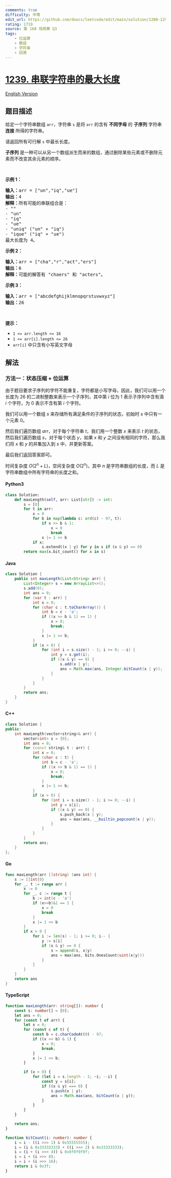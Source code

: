 ```yaml
---
comments: true
difficulty: 中等
edit_url: https://github.com/doocs/leetcode/edit/main/solution/1200-1299/1239.Maximum%20Length%20of%20a%20Concatenated%20String%20with%20Unique%20Characters/README.md
rating: 1719
source: 第 160 场周赛 Q3
tags:
    - 位运算
    - 数组
    - 字符串
    - 回溯
---
```


<!-- problem:start -->

# [1239. 串联字符串的最大长度](https://leetcode.cn/problems/maximum-length-of-a-concatenated-string-with-unique-characters)

[English Version](/solution/1200-1299/1239.Maximum%20Length%20of%20a%20Concatenated%20String%20with%20Unique%20Characters/README_EN.md)

## 题目描述

<!-- description:start -->

<p>给定一个字符串数组 <code>arr</code>，字符串 <code>s</code> 是将 <code>arr</code>&nbsp;的含有 <strong>不同字母</strong> 的&nbsp;<strong>子序列</strong> 字符串 <strong>连接</strong> 所得的字符串。</p>

<p>请返回所有可行解 <code>s</code> 中最长长度。</p>

<p><strong>子序列</strong> 是一种可以从另一个数组派生而来的数组，通过删除某些元素或不删除元素而不改变其余元素的顺序。</p>

<p>&nbsp;</p>

<p><strong>示例 1：</strong></p>

<pre>
<strong>输入：</strong>arr = ["un","iq","ue"]
<strong>输出：</strong>4
<strong>解释：</strong>所有可能的串联组合是：
- ""
- "un"
- "iq"
- "ue"
- "uniq" ("un" + "iq")
- "ique" ("iq" + "ue")
最大长度为 4。
</pre>

<p><strong>示例 2：</strong></p>

<pre>
<strong>输入：</strong>arr = ["cha","r","act","ers"]
<strong>输出：</strong>6
<strong>解释：</strong>可能的解答有 "chaers" 和 "acters"。
</pre>

<p><strong>示例 3：</strong></p>

<pre>
<strong>输入：</strong>arr = ["abcdefghijklmnopqrstuvwxyz"]
<strong>输出：</strong>26
</pre>

<p>&nbsp;</p>

<p><strong>提示：</strong></p>

<ul>
	<li><code>1 &lt;= arr.length &lt;= 16</code></li>
	<li><code>1 &lt;= arr[i].length &lt;= 26</code></li>
	<li><code>arr[i]</code>&nbsp;中只含有小写英文字母</li>
</ul>

<!-- description:end -->

## 解法

<!-- solution:start -->

### 方法一：状态压缩 + 位运算

由于题目要求子序列的字符不能重复，字符都是小写字母，因此，我们可以用一个长度为 $26$ 的二进制整数来表示一个子序列，其中第 $i$ 位为 $1$ 表示子序列中含有滴 $i$ 个字符，为 $0$ 表示不含有第 $i$ 个字符。

我们可以用一个数组 $s$ 来存储所有满足条件的子序列的状态，初始时 $s$ 中只有一个元素 $0$。

然后我们遍历数组 $\textit{arr}$，对于每个字符串 $t$，我们用一个整数 $x$ 来表示 $t$ 的状态，然后我们遍历数组 $s$，对于每个状态 $y$，如果 $x$ 和 $y$ 之间没有相同的字符，那么我们将 $x$ 和 $y$ 的并集加入到 $s$ 中，并更新答案。

最后我们返回答案即可。

时间复杂度 $O(2^n + L)$，空间复杂度 $O(2^n)$，其中 $n$ 是字符串数组的长度，而 $L$ 是字符串数组中所有字符串的长度之和。

<!-- tabs:start -->

#### Python3

```python
class Solution:
    def maxLength(self, arr: List[str]) -> int:
        s = [0]
        for t in arr:
            x = 0
            for b in map(lambda c: ord(c) - 97, t):
                if x >> b & 1:
                    x = 0
                    break
                x |= 1 << b
            if x:
                s.extend((x | y) for y in s if (x & y) == 0)
        return max(x.bit_count() for x in s)
```

#### Java

```java
class Solution {
    public int maxLength(List<String> arr) {
        List<Integer> s = new ArrayList<>();
        s.add(0);
        int ans = 0;
        for (var t : arr) {
            int x = 0;
            for (char c : t.toCharArray()) {
                int b = c - 'a';
                if ((x >> b & 1) == 1) {
                    x = 0;
                    break;
                }
                x |= 1 << b;
            }
            if (x > 0) {
                for (int i = s.size() - 1; i >= 0; --i) {
                    int y = s.get(i);
                    if ((x & y) == 0) {
                        s.add(x | y);
                        ans = Math.max(ans, Integer.bitCount(x | y));
                    }
                }
            }
        }
        return ans;
    }
}
```

#### C++

```cpp
class Solution {
public:
    int maxLength(vector<string>& arr) {
        vector<int> s = {0};
        int ans = 0;
        for (const string& t : arr) {
            int x = 0;
            for (char c : t) {
                int b = c - 'a';
                if ((x >> b & 1) == 1) {
                    x = 0;
                    break;
                }
                x |= 1 << b;
            }
            if (x > 0) {
                for (int i = s.size() - 1; i >= 0; --i) {
                    int y = s[i];
                    if ((x & y) == 0) {
                        s.push_back(x | y);
                        ans = max(ans, __builtin_popcount(x | y));
                    }
                }
            }
        }
        return ans;
    }
};
```

#### Go

```go
func maxLength(arr []string) (ans int) {
	s := []int{0}
	for _, t := range arr {
		x := 0
		for _, c := range t {
			b := int(c - 'a')
			if (x>>b)&1 == 1 {
				x = 0
				break
			}
			x |= 1 << b
		}
		if x > 0 {
			for i := len(s) - 1; i >= 0; i-- {
				y := s[i]
				if (x & y) == 0 {
					s = append(s, x|y)
					ans = max(ans, bits.OnesCount(uint(x|y)))
				}
			}
		}
	}
	return ans
}
```

#### TypeScript

```ts
function maxLength(arr: string[]): number {
    const s: number[] = [0];
    let ans = 0;
    for (const t of arr) {
        let x = 0;
        for (const c of t) {
            const b = c.charCodeAt(0) - 97;
            if ((x >> b) & 1) {
                x = 0;
                break;
            }
            x |= 1 << b;
        }

        if (x > 0) {
            for (let i = s.length - 1; ~i; --i) {
                const y = s[i];
                if ((x & y) === 0) {
                    s.push(x | y);
                    ans = Math.max(ans, bitCount(x | y));
                }
            }
        }
    }

    return ans;
}

function bitCount(i: number): number {
    i = i - ((i >>> 1) & 0x55555555);
    i = (i & 0x33333333) + ((i >>> 2) & 0x33333333);
    i = (i + (i >>> 4)) & 0x0f0f0f0f;
    i = i + (i >>> 8);
    i = i + (i >>> 16);
    return i & 0x3f;
}
```

<!-- tabs:end -->

<!-- solution:end -->

<!-- problem:end -->
